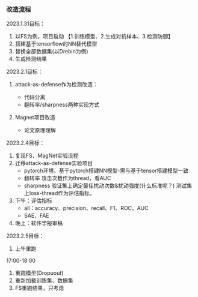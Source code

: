 ### 改造流程
2023.1.31目标：
1. 以FS为例，项目启动 【1.训练模型、2.生成对抗样本、3.检测防御】
2. 搭建基于tensorflow的NN替代模型
3. 替换全部数据集(以Drebin为例)
4. 生成检测结果

2023.2.1目标：
1. attack-as-defense作为检测改造：
    - 代码分离
    - 翻转率/sharpness两种实现方式

2. Magnet项目改造
   - 论文原理理解


2023.2.4目标：
1. 复现FS、MagNet实验流程
2. 迁移attack-as-defense实验项目
   - pytorch环境、基于pytorch搭建NN模型-需与基于tensor搭建模型一致
   - 翻转率   攻击次数作为thread，看AUC
   - sharpness  验证集上确定最佳扰动次数&扰动强度(什么标准呢？)  测试集上loss-thread作为评估指标，
3. 下午：评估指标
   - all：accuracy、precision、recall、F1、ROC、AUC
   - SAE、FAE
4. 晚上：软件学报审稿


2023.2.5目标：
1. 上午重跑


17:00-18:00
1. 重跑模型(Dropuout)
2. 重新加载训练集、数据集
3. FS重跑结果，只考虑




